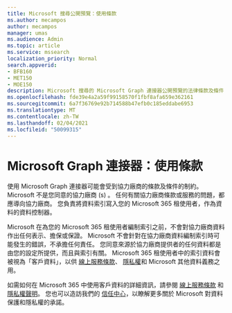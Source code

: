 ```yaml
---
title: Microsoft 搜尋公開預覽：使用條款
ms.author: mecampos
author: mecampos
manager: umas
ms.audience: Admin
ms.topic: article
ms.service: mssearch
localization_priority: Normal
search.appverid:
- BFB160
- MET150
- MOE150
description: Microsoft 搜尋的 Microsoft Graph 連接器公開預覽的法律條款及條件
ms.openlocfilehash: fde39e4a2a59f99158570f1fbf8afa659e362161
ms.sourcegitcommit: 6a7f36769e92b714588b47efb0c185eddabe6953
ms.translationtype: MT
ms.contentlocale: zh-TW
ms.lasthandoff: 02/04/2021
ms.locfileid: "50099315"
---
```

<!---Previous ms.author: anfowler --->

# <a name="microsoft-graph-connectors-terms-of-use"></a>Microsoft Graph 連接器：使用條款

使用 Microsoft Graph 連接器可能會受到協力廠商的條款及條件的制約。 Microsoft 不是您同意的協力廠商 (s) 。 任何有關協力廠商條款或服務的問題，都應導向協力廠商。 您負責將資料索引寫入您的 Microsoft 365 租使用者，作為資料的資料控制器。

Microsoft 在為您的 Microsoft 365 租使用者編制索引之前，不會對協力廠商資料作出任何表示、擔保或保證。  Microsoft 不會針對在協力廠商資料編制索引時可能發生的錯誤，不承擔任何責任。  您同意來源於協力廠商提供者的任何資料都是由您的設定所提供，而且與索引有關。 Microsoft 365 租使用者中的索引資料會被視為「客戶資料」，以供 [線上服務條款](http://www.microsoftvolumelicensing.com/Downloader.aspx?documenttype=OST&lang=English)、 [隱私權](https://privacy.microsoft.com/privacystatement)和 Microsoft 其他資料義務之用。

如需如何在 Microsoft 365 中使用客戶資料的詳細資訊，請參閱 [線上服務條款](http://www.microsoftvolumelicensing.com/Downloader.aspx?documenttype=OST&lang=English) 和 [隱私權聲明](https://privacy.microsoft.com/privacystatement)。 您也可以造訪我們的 [信任中心](https://www.microsoft.com/trust-center)，以瞭解更多關於 Microsoft 對資料保護和隱私權的承諾。
